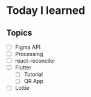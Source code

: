 # Today I learned

## Topics
- [ ] Figma API
- [ ] Processing
- [ ] react-reconciler
- [ ] Flutter
  - [ ] Tutorial
  - [ ] QR App
- [ ] Lottie
